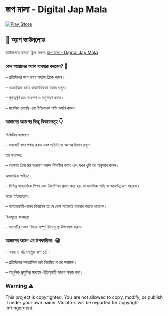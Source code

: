 # জপ মালা - Digital Jap Mala

[![Play Store](https://img.shields.io/badge/Google_Play-414141?style=for-the-badge&logo=google-play&logoColor=white)](https://play.google.com/store/apps/details?id=com.mala.digital_joper_mala)

## 📲 অ্যাপ ডাউনলোড
ডাউনলোড করতে ক্লিক করুন: [জপ মালা - Digital Jap Mala](https://play.google.com/store/apps/details?id=com.mala.digital_joper_mala)

### কেন আমাদের অ্যাপ ব্যবহার করবেন? 🤔
– প্রতিদিনের জপ গণনা সহজে ট্র্যাক করুন।

– আধ্যাত্মিক চর্চার ধারাবাহিকতা বজায় রাখুন।

– গুরুত্বপূর্ণ মন্ত্র সংরক্ষণ ও অনুসরণ করুন।

– মানসিক প্রশান্তি এবং ইতিবাচক শক্তি অর্জন করুন।

### আমাদের অ্যাপের কিছু ফিচারসমূহ 👇

ডিজিটাল জপমালা:

– সহজেই জপ গণনা করুন এবং প্রতিদিনের জপের হিসাব রাখুন।

মন্ত্র সংরক্ষণ:

– আপনার প্রিয় মন্ত্র সংরক্ষণ করুন সীমাহীন ভাবে এবং যখন খুশি তা অনুসরণ করুন।

আধ্যাত্মিক গাইড:

– বিভিন্ন আধ্যাত্মিক শিক্ষা এবং নির্দেশিকা প্রদান করা হয়, যা মানসিক শান্তি ও আত্মউন্নয়নে সহায়ক।

সহজ ইন্টারফেস:

– ব্যবহারকারী-বান্ধব ডিজাইন যা যে কেউ সহজেই ব্যবহার করতে পারবেন।

বিনামূল্যে ব্যবহার:

– অ্যাপটির সমস্ত ফিচার সম্পূর্ণ বিনামূল্যে উপভোগ করুন।

### আমাদের অ্যাপ এর উপকারিতা: 😀

– সহজ ও ঝামেলামুক্ত জপ চর্চা।

– প্রতিদিনের আধ্যাত্মিক চর্চা নিয়মিত রাখার সহায়ক।

– আধুনিক প্রযুক্তির মাধ্যমে ঐতিহ্যবাহী সাধনা সহজ করা।


### Warning ⚠️ 

This project is copyrighted.
You are not allowed to copy, modify, or publish it under your own name.
Violators will be reported for copyright infringement.
